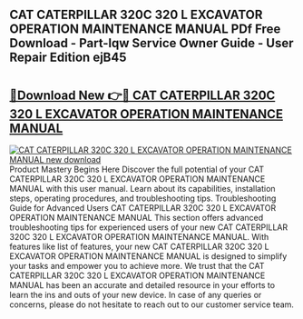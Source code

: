 ## CAT CATERPILLAR 320C 320 L EXCAVATOR OPERATION MAINTENANCE MANUAL PDf Free Download - Part-lqw Service Owner Guide - User Repair Edition ejB45

# <h2><a href="http://bc85449.oget.top/?id=CAT+CATERPILLAR+320C+320+L+EXCAVATOR+OPERATION+MAINTENANCE+MANUAL">🔗Download New 👉🔴 CAT CATERPILLAR 320C 320 L EXCAVATOR OPERATION MAINTENANCE MANUAL</a></h2>

[![CAT CATERPILLAR 320C 320 L EXCAVATOR OPERATION MAINTENANCE MANUAL new download](https://i.imgur.com/5g1atiW.png)](http://bc85449.oget.top/?id=CAT+CATERPILLAR+320C+320+L+EXCAVATOR+OPERATION+MAINTENANCE+MANUAL)
Product Mastery Begins Here Discover the full potential of your CAT CATERPILLAR 320C 320 L EXCAVATOR OPERATION MAINTENANCE MANUAL with this user manual. Learn about its capabilities, installation steps, operating procedures, and troubleshooting tips. Troubleshooting Guide for Advanced Users CAT CATERPILLAR 320C 320 L EXCAVATOR OPERATION MAINTENANCE MANUAL This section offers advanced troubleshooting tips for experienced users of your new CAT CATERPILLAR 320C 320 L EXCAVATOR OPERATION MAINTENANCE MANUAL. With features like list of features, your new CAT CATERPILLAR 320C 320 L EXCAVATOR OPERATION MAINTENANCE MANUAL is designed to simplify your tasks and empower you to achieve more. We trust that the CAT CATERPILLAR 320C 320 L EXCAVATOR OPERATION MAINTENANCE MANUAL has been an accurate and detailed resource in your efforts to learn the ins and outs of your new device. In case of any queries or concerns, please do not hesitate to reach out to our customer service team.
